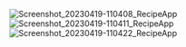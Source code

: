 ![Screenshot_20230419-110408_RecipeApp](https://user-images.githubusercontent.com/58764738/232977614-60c153df-4170-4b4c-a508-0ef958a0259f.jpg|width=100)
![Screenshot_20230419-110411_RecipeApp](https://user-images.githubusercontent.com/58764738/232977620-116b68d9-8280-4dcc-bfca-97e1ecdaab06.jpg)
![Screenshot_20230419-110422_RecipeApp](https://user-images.githubusercontent.com/58764738/232977630-8e4d4450-b42e-450d-bb6c-1e623d1d941e.jpg)
